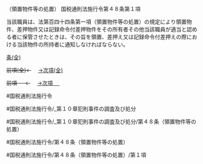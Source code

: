 （領置物件等の処置）
国税通則法施行令第４８条第１項

当該職員は、法第百四十四条第一項（領置物件等の処置）の規定により領置物件、差押物件又は記録命令付差押物件をその所有者その他当該職員が適当と認める者に保管させたときは、その旨を領置、差押え又は記録命令付差押えの際における当該物件の所持者に通知しなければならない。

[条(全)](国税通則法施行＿令＿第４８条_.md)

~~前項(全)←~~　  [→次項(全)](国税通則法施行＿令＿第４８条第２項_.md)

~~前項 　 ←~~　  [→次項 　 ](国税通則法施行＿令＿第４８条第２項.md)



#国税通則法施行令

#国税通則法施行令/_第１０章犯則事件の調査及び処分

#国税通則法施行令/_第１０章犯則事件の調査及び処分/第４８条（領置物件等の処置）

#国税通則法施行令/第４８条（領置物件等の処置）

#国税通則法施行令/第４８条（領置物件等の処置）/第１項

